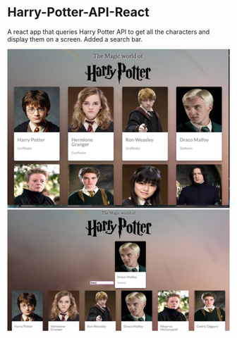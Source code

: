 # Harry-Potter-API-React
A react app that queries Harry Potter API to get all the characters and display them on a screen. Added a search bar.

![Harry Potter Characters](./2.png)
![Harry Potter Searcg](./1.png)
